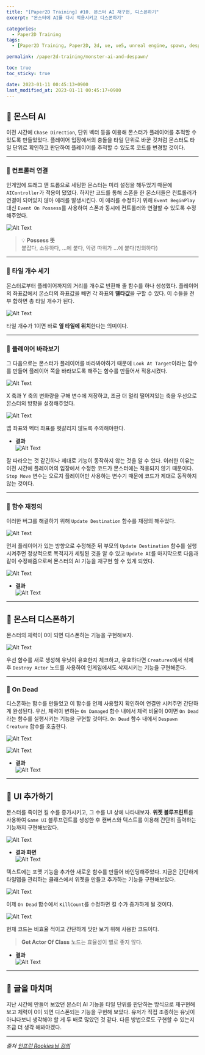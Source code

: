 ```yaml
---
title: "[Paper2D Training] #10. 몬스터 AI 재구현, 디스폰하기"
excerpt: "몬스터에 AI를 다시 적용시키고 디스폰하기"

categories:
  - Paper2D Training
tags:
  - [Paper2D Training, Paper2D, 2d, ue, ue5, unreal engine, spawn, despawn, ai]

permalink: /paper2d-training/monster-ai-and-despawn/

toc: true
toc_sticky: true

date: 2023-01-11 00:45:13+0900
last_modified_at: 2023-01-11 00:45:17+0900
---
```


## 👻 몬스터 AI
이전 시간에 ``` Chase Direction ```, 단위 벡터 등을 이용해 몬스터가 플레이어를 추적할 수 있도록 만들었었다. 플레이어 입장에서의 충돌을 타일 단위로 바꾼 것처럼 몬스터도 타일 단위로 확인하고 판단하여 플레이어를 추적할 수 있도록 코드를 변경할 것이다.

***

### 🌱 컨트롤러 연결
인게임에 드래그 앤 드롭으로 세팅한 몬스터는 미리 설정을 해두었기 때문에 ``` AIController ```가 적용이 됐었다. 하지만 코드를 통해 스폰을 한 몬스터들은 컨트롤러가 연결이 되어있지 않아 에러를 발생시킨다. 이 에러를 수정하기 위해 ``` Event BeginPlay ``` 대신 ``` Event On Possess ```를 사용하여 스폰과 동시에 컨트롤러와 연결할 수 있도록 수정해주었다.

![Alt Text](/assets/images/posts_img/projects/paper2d-training/monster-ai-and-despawn/event-on-possess.PNG)   

> 💡 **Possess 뜻**   
붙잡다, 소유하다, ...에 붙다, 악령 따위가 ...에 붙다(빙의하다)

***

### 🌱 타일 개수 세기
몬스터로부터 플레이어까지의 거리를 개수로 반환해 줄 함수를 하나 생성했다. 플레이어의 좌표값에서 몬스터의 좌표값을 빼면 각 좌표의 **델타값**을 구할 수 있다. 이 수들을 전부 합하면 총 타일 개수가 된다.

![Alt Text](/assets/images/posts_img/projects/paper2d-training/monster-ai-and-despawn/get-tile-count-to-target.PNG)   

타일 개수가 1이면 바로 **옆 타일에 위치**한다는 의미이다.

***

### 🌱 플레이어 바라보기
그 다음으로는 몬스터가 플레이어를 바라봐야하기 때문에 ``` Look At Target ```이라는 함수를 만들어 플레이어 쪽을 바라보도록 해주는 함수를 만들어서 적용시켰다.

![Alt Text](/assets/images/posts_img/projects/paper2d-training/monster-ai-and-despawn/look-at-target.PNG)   

X 축과 Y 축의 변화량을 구해 변수에 저장하고, 조금 더 멀리 떨어져있는 축을 우선으로 몬스터의 방향을 설정해주었다.

![Alt Text](/assets/images/posts_img/projects/paper2d-training/monster-ai-and-despawn/look-at-target2.PNG)   

맵 좌표와 벡터 좌표를 헷갈리지 않도록 주의해야한다.

- **결과**   
![Alt Text](/assets/images/posts_img/projects/paper2d-training/monster-ai-and-despawn/monster-ai-error.gif)   

잘 따라오는 것 같긴하나 제대로 기능이 동작하지 않는 것을 알 수 있다. 이러한 이유는 이전 시간에 플레이어의 입장에서 수정한 코드가 몬스터에는 적용되지 않기 때문이다. ``` Stop Move ``` 변수는 오로지 플레이어만 사용하는 변수기 때문에 코드가 제대로 동작하지 않는 것이다.

***

### 🌱 함수 재정의
이러한 버그를 해결하기 위해 ``` Update Destination ``` 함수를 재정의 해주었다.

![Alt Text](/assets/images/posts_img/projects/paper2d-training/monster-ai-and-despawn/update-destination.PNG)   

먼저 플레이어가 있는 방향으로 수정해준 뒤 부모의 ``` Update Destination ``` 함수를 실행시켜주면 정상적으로 목적지가 세팅된 것을 알 수 있고 ``` Update AI ```를 마지막으로 다음과 같이 수정해줌으로써 몬스터의 AI 기능을 재구현 할 수 있게 되었다.

![Alt Text](/assets/images/posts_img/projects/paper2d-training/monster-ai-and-despawn/update-ai.PNG)   

- **결과**   
![Alt Text](/assets/images/posts_img/projects/paper2d-training/monster-ai-and-despawn/monster-ai.gif)   

***

## 👻 몬스터 디스폰하기
몬스터의 체력이 0이 되면 디스폰하는 기능을 구현해보자.

![Alt Text](/assets/images/posts_img/projects/paper2d-training/monster-ai-and-despawn/despawn-creature.PNG)   

우선 함수를 새로 생성해 유닛이 유효한지 체크하고, 유효하다면 ``` Creatures ```에서 삭제 후 ``` Destroy Actor ``` 노드를 사용하여 인게임에서도 삭제시키는 기능을 구현해준다.

***

### 🌱 On Dead
디스폰하는 함수를 만들었고 이 함수를 언제 사용할지 확인하여 연결만 시켜주면 간단하게 완성된다. 우선, 체력이 변하는 ``` On Damaged ``` 함수 내에서 체력 비율이 0이면 ``` On Dead ```라는 함수를 실행시키는 기능을 구현할 것이다. ``` On Dead ``` 함수 내에서 ``` Despawn Creature ``` 함수를 호출한다.

![Alt Text](/assets/images/posts_img/projects/paper2d-training/monster-ai-and-despawn/add-on-dead.PNG)   

![Alt Text](/assets/images/posts_img/projects/paper2d-training/monster-ai-and-despawn/on-dead.PNG)   

- **결과**   
![Alt Text](/assets/images/posts_img/projects/paper2d-training/monster-ai-and-despawn/despawn-monster.gif)   

***

## 👻 UI 추가하기
몬스터를 죽이면 킬 수를 증가시키고, 그 수를 UI 상에 나타내보자. **위젯 블루프린트**를 사용하여 ``` Game UI ``` 블루프린트를 생성한 후 캔버스와 텍스트를 이용해 간단히 출력하는 기능까지 구현해보았다.

![Alt Text](/assets/images/posts_img/projects/paper2d-training/monster-ai-and-despawn/game-ui.PNG)   

- **결과 화면**   
![Alt Text](/assets/images/posts_img/projects/paper2d-training/monster-ai-and-despawn/killcount-ui.PNG)   

텍스트에는 포맷 기능을 추가한 새로운 함수를 만들어 바인딩해주었다. 지금은 간단하게 타일맵을 관리하는 클래스에서 위젯을 만들고 추가하는 기능을 구현해보았다.

![Alt Text](/assets/images/posts_img/projects/paper2d-training/monster-ai-and-despawn/set-game-ui.PNG)   

이제 ``` On Dead ``` 함수에서 ``` KillCount ```를 수정하면 킬 수가 증가하게 될 것이다.

![Alt Text](/assets/images/posts_img/projects/paper2d-training/monster-ai-and-despawn/on-dead2.PNG)   

현재 코드는 비효율 적이고 간단하게 맛만 보기 위해 사용한 코드이다.

> **Get Actor Of Class** 노드는 효율성이 별로 좋지 않다.

- **결과**   
![Alt Text](/assets/images/posts_img/projects/paper2d-training/monster-ai-and-despawn/kill-count.gif)   

***

## 👻 글을 마치며
지난 시간에 만들어 보았던 몬스터 AI 기능을 타일 단위를 판단하는 방식으로 재구현해보고 체력이 0이 되면 디스폰되는 기능을 구현해 보았다. 유저가 직접 조종하는 유닛이 아니다보니 생각해야 할 게 두 배로 많았던 것 같다. 다른 방법으로도 구현할 수 있는지 조금 더 생각 해봐야겠다.

***

_출처_
_[인프런 Rookies님 강의](https://inf.run/ji8q)_